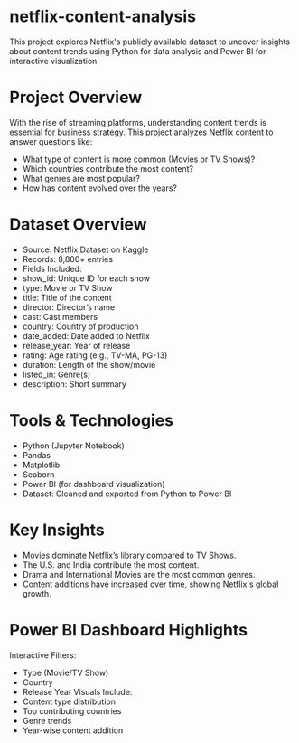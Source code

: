 # netflix-content-analysis
This project explores Netflix's publicly available dataset to uncover insights about content trends using Python for data analysis and Power BI for interactive visualization.

# Project Overview
With the rise of streaming platforms, understanding content trends is essential for business strategy. This project analyzes Netflix content to answer questions like:
- What type of content is more common (Movies or TV Shows)?
- Which countries contribute the most content?
- What genres are most popular?
- How has content evolved over the years?

# Dataset Overview
- Source: Netflix Dataset on Kaggle
- Records: 8,800+ entries
- Fields Included:
- show_id: Unique ID for each show
- type: Movie or TV Show
- title: Title of the content
- director: Director’s name
- cast: Cast members
- country: Country of production
- date_added: Date added to Netflix
- release_year: Year of release
- rating: Age rating (e.g., TV-MA, PG-13)
- duration: Length of the show/movie
- listed_in: Genre(s)
- description: Short summary

# Tools & Technologies
- Python (Jupyter Notebook)
- Pandas
- Matplotlib
- Seaborn
- Power BI (for dashboard visualization)
- Dataset: Cleaned and exported from Python to Power BI

# Key Insights
- Movies dominate Netflix’s library compared to TV Shows.
- The U.S. and India contribute the most content.
- Drama and International Movies are the most common genres.
- Content additions have increased over time, showing Netflix's global growth.

# Power BI Dashboard Highlights
Interactive Filters:
- Type (Movie/TV Show)
- Country
- Release Year
Visuals Include:
- Content type distribution
- Top contributing countries
- Genre trends
- Year-wise content addition



